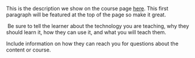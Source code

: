 This is the description we show on the course page [here](https://lab.github.com/samytheone/roblox-jailbreak). This first paragraph will be featured at the top of the page so make it great.
​

​
Be sure to tell the learner about the technology you are teaching, why they should learn it, how they can use it, and what you will teach them.
​


Include information on how they can reach you for questions about the content or course. 